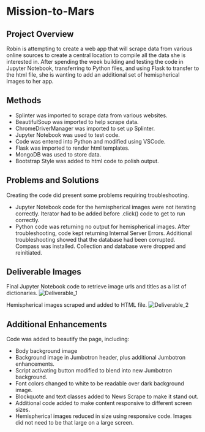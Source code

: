 # Mission-to-Mars
## Project Overview
Robin is attempting to create a web app that will scrape data from various online sources to create a central location to compile all the data she is interested in.  After spending the week building and testing the code in Jupyter Notebook, transferring to Python files, and using Flask to transfer to the html file, she is wanting to add an additional set of hemispherical images to her app.

## Methods
- Splinter was imported to scrape data from various websites.
- BeautifulSoup was imported to help scrape data.
- ChromeDriverManager was imported to set up Splinter.
- Jupyter Notebook was used to test code.
- Code was entered into Python and modified using VSCode.
- Flask was imported to render html templates.
- MongoDB was used to store data.
- Bootstrap Style was added to html code to polish output.

## Problems and Solutions
Creating the code did present some problems requiring troubleshooting.  

- Jupyter Notebook code for the hemispherical images were not iterating correctly.  Iterator had to be added before .click() code to get to run correctly.
- Python code was returning no output for hemispherical images.  After troubleshooting, code kept returning Internal Server Errors.  Additional troubleshooting showed that the database had been corrupted.  Compass was installed.  Collection and database were dropped and reinitiated.

## Deliverable Images
Final Jupyter Notebook code to retrieve image urls and titles as a list of dictionaries.
![Deliverable_1](https://user-images.githubusercontent.com/106561880/185507575-636ed081-99b0-43fe-8b65-c7442d03fae2.png)

Hemispherical images scraped and added to HTML file.
![Deliverable_2](https://user-images.githubusercontent.com/106561880/185507583-5584b22a-bf36-499b-8cbe-c777f471ecc7.png)

## Additional Enhancements
Code was added to beautify the page, including:
- Body background image
- Background image in Jumbotron header, plus additional Jumbotron enhancements.
- Script activating button modified to blend into new Jumbotron background.
- Font colors changed to white to be readable over dark background image.
- Blockquote and text classes added to News Scrape to make it stand out.
- Additional code added to make content responsive to different screen sizes.
- Hemispherical images reduced in size using responsive code.  Images did not need to be that large on a large screen.
